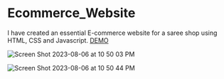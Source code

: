 # Ecommerce_Website
I have created an essential E-commerce website for a saree shop using HTML, CSS and Javascript.
<a href="https://prajwallalpotu.github.io/Ecommerce_Website/index.html">DEMO</a>


![Screen Shot 2023-08-06 at 10 50 03 PM](https://github.com/Prajwallalpotu/Ecommerce_Website/assets/100768659/6fc1731e-bbd8-4369-aafb-99ffc0ec8efc)

![Screen Shot 2023-08-06 at 10 50 44 PM](https://github.com/Prajwallalpotu/Ecommerce_Website/assets/100768659/e182cde8-76af-40b5-a991-59fddfaa6e48)
